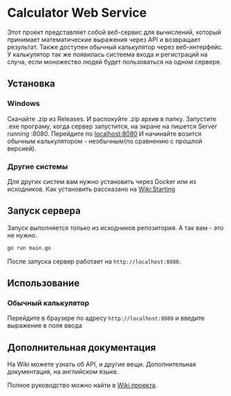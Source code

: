 # Calculator Web Service

Этот проект представляет собой веб-сервис для вычислений, который принимает математические выражения через API и возвращает результат. Также доступен обычный калькулятор через веб-интерфейс. У калькулятор так же появилась систеема входа и регистраций на случа, если моножество людей будет пользоваться на одном сервере.

## Установка

### Windows
Скачайте .zip из Releases. И распокуйте .zip архив в папку. Запустите .exe програму, когда сервер запустится, на экране на пишется Server running :8080. Перейдите по [localhost:8080](http://localhost:8080) И начинайте возится обычным калькулятором - необычным(по сравнению с прошлой версией).

### Другие системы
Для других систем вам нужно установить через Docker или из исходников. Как установить рассказано на [Wiki:Starting](https://github.com//KozuGemer/calculator-web-service/wiki/Starting)

## Запуск сервера
Запуск выполняется только из исходников репозитория. А так вам - это не нужно.

```sh
go run main.go
```

После запуска сервер работает на `http://localhost:8080`.

## Использование

### Обычный калькулятор

Перейдите в браузере по адресу `http://localhost:8080` и введите выражение в поле ввода

## Дополнительная документация
На Wiki можете узнать об API, и другие вещи.
Дополнительная документация, на английском языке.

Полное руководство можно найти в [Wiki проекта](https://github.com//KozuGemer/calculator-web-service/wiki).

